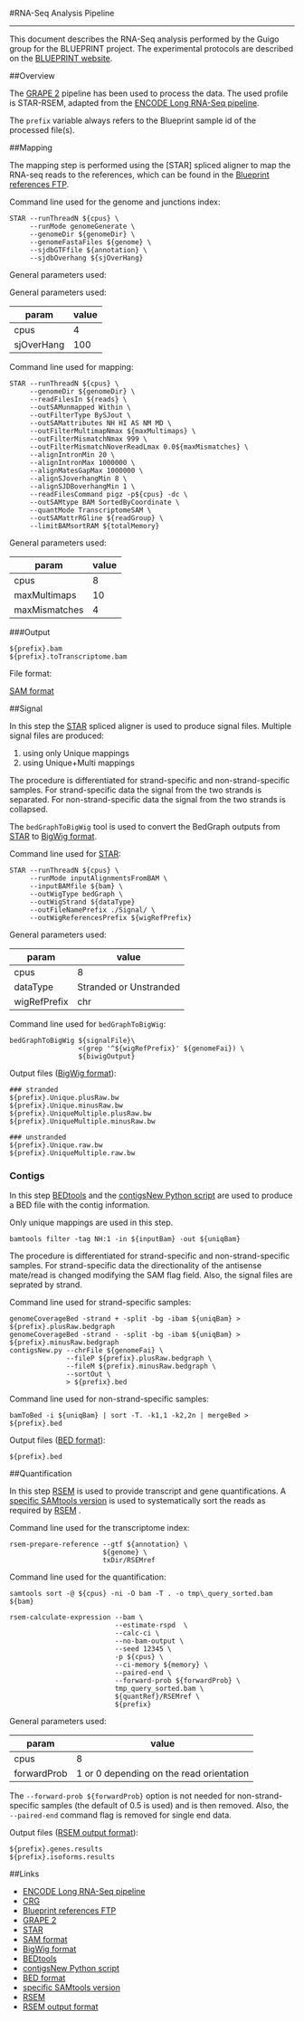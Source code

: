 #RNA-Seq Analysis Pipeline
***
This document describes the RNA-Seq analysis performed by the Guigo group for the BLUEPRINT project. The experimental protocols are described on the [BLUEPRINT website](http://www.blueprint-epigenome.eu/index.cfm?p=7BF8A4B6-F4FE-861A-2AD57A08D63D0B58).

##Overview

The [GRAPE 2](https://github.com/guigolab/grape-nf) pipeline has been used to process the data. The used profile is STAR-RSEM, adapted from the [ENCODE Long RNA-Seq pipeline](https://github.com/ENCODE-DCC/long-rna-seq-pipeline).

The ``prefix`` variable always refers to the Blueprint sample id of the processed file(s).

##Mapping

The mapping step is performed using the [STAR] spliced aligner to map the RNA-seq reads to the references, which can be found in the [Blueprint references FTP](ftp://ftp.ebi.ac.uk/pub/databases/blueprint/reference/20150407_reference_files).


Command line used for the genome and junctions index:

   
```
STAR --runThreadN ${cpus} \
     --runMode genomeGenerate \
     --genomeDir ${genomeDir} \
     --genomeFastaFiles ${genome} \
     --sjdbGTFfile ${annotation} \
     --sjdbOverhang ${sjOverHang}
```

General parameters used: 

General parameters used: 


<div class="table-responsive">
<table class="table table-hover">
  <thead>
    <tr><th>param</th><th>value</th></tr>
  </thead>
  <tbody>
    <tr><td>cpus</td><td>4</td></tr>
    <tr><td>sjOverHang</td><td>100</td></tr>
  </tbody>
  </table>
</div>


Command line used for mapping:

```
STAR --runThreadN ${cpus} \
     --genomeDir ${genomeDir} \
     --readFilesIn ${reads} \
     --outSAMunmapped Within \
     --outFilterType BySJout \
     --outSAMattributes NH HI AS NM MD \
     --outFilterMultimapNmax ${maxMultimaps} \
     --outFilterMismatchNmax 999 \
     --outFilterMismatchNoverReadLmax 0.0${maxMismatches} \
     --alignIntronMin 20 \
     --alignIntronMax 1000000 \
     --alignMatesGapMax 1000000 \
     --alignSJoverhangMin 8 \
     --alignSJDBoverhangMin 1 \
     --readFilesCommand pigz -p${cpus} -dc \
     --outSAMtype BAM SortedByCoordinate \
     --quantMode TranscriptomeSAM \
     --outSAMattrRGline ${readGroup} \
     --limitBAMsortRAM ${totalMemory}
```

General parameters used: 


<div class="table-responsive">
<table class="table table-hover">
  <thead>
    <tr><th>param</th><th>value</th></tr>
  </thead>
  <tbody>
    <tr><td>cpus</td><td>8</td></tr>
    <tr><td>maxMultimaps</td><td>10</td></tr>
    <tr><td>maxMismatches</td><td>4</td></tr>
  </tbody>
  </table>
</div>


###Output

```
${prefix}.bam
${prefix}.toTranscriptome.bam
```


File format:

[SAM format](http://samtools.sourceforge.net/SAM1.pdf)


##Signal

In this step the [STAR](https://github.com/alexdobin/STAR/) spliced aligner is used to produce signal files. Multiple signal files are produced: 

1. using only Unique mappings 
2. using Unique+Multi mappings 

The procedure is differentiated for strand-specific and non-strand-specific samples. For strand-specific data the signal from the two strands is separated. For non-strand-specific data the signal from the two strands is collapsed. 

The ``bedGraphToBigWig`` tool is used to convert the BedGraph outputs from [STAR](https://github.com/alexdobin/STAR/) to [BigWig format](https://genome.ucsc.edu/FAQ/FAQformat.html#format6.1). 

Command line used for [STAR](https://github.com/alexdobin/STAR/):

```
STAR --runThreadN ${cpus} \
     --runMode inputAlignmentsFromBAM \
     --inputBAMfile ${bam} \
     --outWigType bedGraph \
     --outWigStrand ${dataType}
     --outFileNamePrefix ./Signal/ \
     --outWigReferencesPrefix ${wigRefPrefix}
```

General parameters used: 

<div class="table-responsive">
<table class="table table-hover">
  <thead>
    <tr><th>param</th><th>value</th></tr>
  </thead>
  <tbody>
    <tr><td>cpus</td><td>8</td></tr>
    <tr><td>dataType</td><td>Stranded or Unstranded</td></tr>
    <tr><td>wigRefPrefix</td><td>chr</td></tr>
  </tbody>
  </table>
</div>


Command line used for ``bedGraphToBigWig``:

```
bedGraphToBigWig ${signalFile}\
                 <(grep '^${wigRefPrefix}' ${genomeFai}) \
                 ${biwigOutput} 
```

Output files ([BigWig format](https://genome.ucsc.edu/FAQ/FAQformat.html#format6.1)):

```
### stranded
${prefix}.Unique.plusRaw.bw
${prefix}.Unique.minusRaw.bw
${prefix}.UniqueMultiple.plusRaw.bw
${prefix}.UniqueMultiple.minusRaw.bw

### unstranded
${prefix}.Unique.raw.bw
${prefix}.UniqueMultiple.raw.bw
```

### Contigs

In this step [BEDtools](http://bedtools.readthedocs.org/en/latest) and the [contigsNew Python script](https://github.com/guigolab/grape-nf/blob/develop/bin/contigsNew.py) are used to produce a BED file with the contig information. 

Only unique mappings are used in this step.

```
bamtools filter -tag NH:1 -in ${inputBam} -out ${uniqBam}
```

The procedure is differentiated for strand-specific and non-strand-specific samples. For strand-specific data the directionality of the antisense mate/read is changed modifying the SAM flag field. Also, the signal files are seprated by strand.

Command line used for strand-specific samples:

```
genomeCoverageBed -strand + -split -bg -ibam ${uniqBam} > ${prefix}.plusRaw.bedgraph
genomeCoverageBed -strand - -split -bg -ibam ${uniqBam} > ${prefix}.minusRaw.bedgraph
contigsNew.py --chrFile ${genomeFai} \
              --fileP ${prefix}.plusRaw.bedgraph \
              --fileM ${prefix}.minusRaw.bedgraph \
              --sortOut \
              > ${prefix}.bed
```

Command line used for non-strand-specific samples:

```
bamToBed -i ${uniqBam} | sort -T. -k1,1 -k2,2n | mergeBed > ${prefix}.bed
```

Output files ([BED format](https://genome.ucsc.edu/FAQ/FAQformat.html#format1)):

```
${prefix}.bed
```


##Quantification

In this step [RSEM](http://deweylab.biostat.wisc.edu/rsem/) is used to provide transcript and gene quantifications. A [specific SAMtools version](https://github.com/emi80/samtools/tree/1.2-rglab-CRG) is used to systematically sort the reads as required by [RSEM](http://deweylab.biostat.wisc.edu/rsem/) .

Command line used for the transcriptome index:

```
rsem-prepare-reference --gtf ${annotation} \
                       ${genome} \
                       txDir/RSEMref
```

Command line used for the quantification:

```
samtools sort -@ ${cpus} -ni -O bam -T . -o tmp\_query_sorted.bam ${bam}

rsem-calculate-expression --bam \
                          --estimate-rspd  \
                          --calc-ci \
                          --no-bam-output \
                          --seed 12345 \
                          -p ${cpus} \
                          --ci-memory ${memory} \
                          --paired-end \
                          --forward-prob ${forwardProb} \
                          tmp_query_sorted.bam \
                          ${quantRef}/RSEMref \
                          ${prefix}
```

General parameters used: 

<div class="table-responsive">
<table class="table table-hover">
  <thead>
    <tr><th>param</th><th>value</th></tr>
  </thead>
  <tbody>
    <tr><td>cpus</td><td>8</td></tr>
    <tr><td>forwardProb</td><td>1 or 0 depending on the read orientation</td></tr>
  </tbody>
  </table>
</div>



The ``--forward-prob ${forwardProb}`` option is not needed for non-strand-specific samples (the default of 0.5 is used) and is then removed. Also, the ``--paired-end`` command flag is removed for single end data.

Output files ([RSEM output format](http://deweylab.biostat.wisc.edu/rsem/rsem-calculate-expression.html#output)):

```
${prefix}.genes.results
${prefix}.isoforms.results
```


##Links

- [ENCODE Long RNA-Seq pipeline](https://github.com/ENCODE-DCC/long-rna-seq-pipeline)
- [CRG](http://www.crg.eu)
- [Blueprint references FTP](ftp://ftp.ebi.ac.uk/pub/databases/blueprint/reference/20150407_reference_files)
- [GRAPE 2](https://github.com/guigolab/grape-nf)
- [STAR](https://github.com/alexdobin/STAR)
- [SAM format](http://samtools.sourceforge.net/SAM1.pdf)
- [BigWig format](https://genome.ucsc.edu/FAQ/FAQformat.html#format6.1)
- [BEDtools](http://bedtools.readthedocs.org/en/latest)
- [contigsNew Python script](https://github.com/guigolab/grape-nf/blob/develop/bin/contigsNew.py)
- [BED format](https://genome.ucsc.edu/FAQ/FAQformat.html#format1)
- [specific SAMtools version](https://github.com/emi80/samtools/tree/1.2-rglab-CRG)
- [RSEM](http://deweylab.biostat.wisc.edu/rsem)
- [RSEM output format](http://deweylab.biostat.wisc.edu/rsem/rsem-calculate-expression.html#output)
